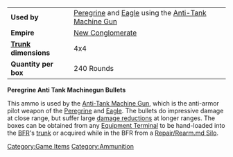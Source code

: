 |                                             |                                                                                                                                              |
| ------------------------------------------- | -------------------------------------------------------------------------------------------------------------------------------------------- |
| **Used by**                                 | [Peregrine](Peregrine.md) and [Eagle](Eagle.md) using the [Anti-Tank Machine Gun](Anti-Tank_Machine_Gun.md) |
| **Empire**                                  | [New Conglomerate](New_Conglomerate.md)                                                                                           |
| **[Trunk](Trunk.md) dimensions** | 4x4                                                                                                                                          |
| **Quantity per box**                        | 240 Rounds                                                                                                                                   |

**Peregrine Anti Tank Machinegun Bullets**

This ammo is used by the [Anti-Tank Machine
Gun](Anti-Tank_Machine_Gun.md), which is the anti-armor pilot
weapon of the [Peregrine](Peregrine.md) and
[Eagle](Eagle.md). The bullets do impressive damage at close
range, but suffer large [damage
reductions](Damage_Degradation.md) at longer ranges. The boxes
can be obtained from any [Equipment
Terminal](Equipment_Terminal.md) to be hand-loaded into the
[BFR](BFR.md)'s [trunk](trunk.md) or acquired while in
the BFR from a [Repair/Rearm.md Silo](Repair/Rearm_Silo.md).

[Category:Game Items](Category:Game_Items.md)
[Category:Ammunition](Category:Ammunition.md)
